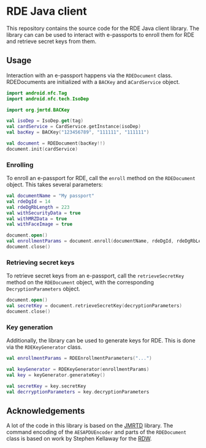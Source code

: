 # RDE Java client
This repository contains the source code for the RDE Java client library. 
The library can can be used to interact with e-passports to enroll them for RDE and retrieve secret keys from them.

## Usage
Interaction with an e-passport happens via the `RDEDocument` class.
RDEDocuments are initialized with a `BACKey` and a`CardService` object.

```kotlin
import android.nfc.Tag
import android.nfc.tech.IsoDep

import org.jmrtd.BACKey

val isoDep = IsoDep.get(tag)
val cardService = CardService.getInstance(isoDep)
val bacKey = BACKey("123456789", "111111", "111111")

val document = RDEDocument(bacKey!!)
document.init(cardService)
```

### Enrolling
To enroll an e-passport for RDE, call the `enroll` method on the `RDEDocument` object.
This takes several parameters:

```kotlin
val documentName = "My passport"
val rdeDgId = 14
val rdeDgRbLength = 223
val withSecurityData = true
val withMRZData = true
val withFaceImage = true

document.open()
val enrollmentParams = document.enroll(documentName, rdeDgId, rdeDgRbLength, withSecurityData, withMRZData, withFaceImage)
document.close()
```

### Retrieving secret keys
To retrieve secret keys from an e-passport, call the `retrieveSecretKey` method on the `RDEDocument` object, with the corresponding `DecryptionParameters` object.

```kotlin
document.open()
val secretKey = document.retrieveSecretKey(decryptionParameters)
document.close()
```

### Key generation
Additionally, the library can be used to generate keys for RDE. This is done via the `RDEKeyGenerator` class.

```kotlin
val enrollmentParams = RDEEnrollmentParameters("...")

val keyGenerator = RDEKeyGenerator(enrollmentParams)
val key = keyGenerator.generateKey()

val secretKey = key.secretKey
val decrryptionParameters = key.decryptionParameters
```

## Acknowledgements
A lot of the code in this library is based on the [JMRTD](https://jmrtd.org) library.
The command encoding of the `AESAPDUEncoder` and parts of the `RDEDocument` class is based on work by Stephen Kellaway for the [RDW](https://www.rdw.nl/).
